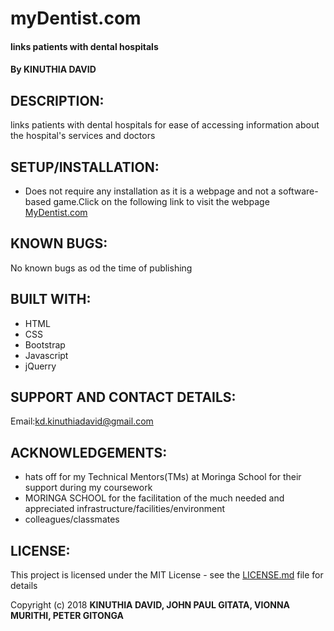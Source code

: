 # myDentist.com
#### links patients with dental hospitals
#### By **KINUTHIA DAVID**
## DESCRIPTION:
links patients with dental hospitals for ease of accessing information about the hospital's services and doctors








  ## SETUP/INSTALLATION:
  * Does not require any installation as it is a webpage and not a software-based game.Click on the following link to visit the webpage
  [MyDentist.com](https://kd-kinuthiadavid.github.io/myDentist/)

  ## KNOWN BUGS:
  No known bugs as od the time of publishing
  ## BUILT WITH:
  * HTML
  * CSS
  * Bootstrap
  * Javascript
  * jQuerry
  ## SUPPORT AND CONTACT DETAILS:
  Email:kd.kinuthiadavid@gmail.com

  ## ACKNOWLEDGEMENTS:

  * hats off for my Technical Mentors(TMs) at Moringa School for their support during my coursework
  * MORINGA SCHOOL for the facilitation of the much needed and appreciated infrastructure/facilities/environment
  * colleagues/classmates
  ## LICENSE:

  This project is licensed under the MIT License - see the [LICENSE.md](LICENSE) file for details

  Copyright (c) 2018 **KINUTHIA DAVID, JOHN PAUL GITATA, VIONNA MURITHI, PETER GITONGA**
